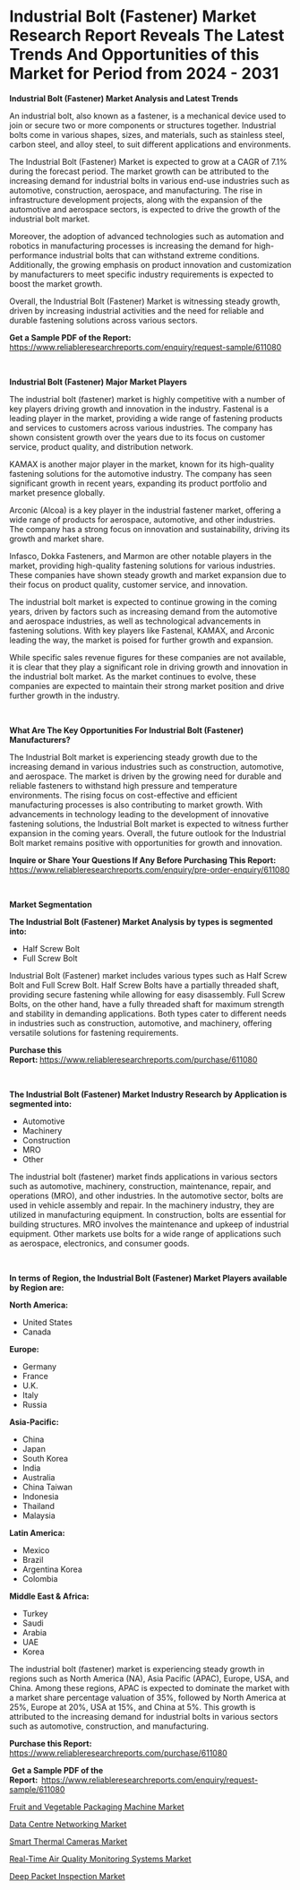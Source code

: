 <p><h1>Industrial Bolt (Fastener) Market Research Report Reveals The Latest Trends And Opportunities of this Market for Period from 2024 - 2031</h1></p><p><strong>Industrial Bolt (Fastener) Market Analysis and Latest Trends</strong></p>
<p><p>An industrial bolt, also known as a fastener, is a mechanical device used to join or secure two or more components or structures together. Industrial bolts come in various shapes, sizes, and materials, such as stainless steel, carbon steel, and alloy steel, to suit different applications and environments.</p><p>The Industrial Bolt (Fastener) Market is expected to grow at a CAGR of 7.1% during the forecast period. The market growth can be attributed to the increasing demand for industrial bolts in various end-use industries such as automotive, construction, aerospace, and manufacturing. The rise in infrastructure development projects, along with the expansion of the automotive and aerospace sectors, is expected to drive the growth of the industrial bolt market.</p><p>Moreover, the adoption of advanced technologies such as automation and robotics in manufacturing processes is increasing the demand for high-performance industrial bolts that can withstand extreme conditions. Additionally, the growing emphasis on product innovation and customization by manufacturers to meet specific industry requirements is expected to boost the market growth.</p><p>Overall, the Industrial Bolt (Fastener) Market is witnessing steady growth, driven by increasing industrial activities and the need for reliable and durable fastening solutions across various sectors.</p></p>
<p><strong>Get a Sample PDF of the Report:&nbsp;</strong> <a href="https://www.reliableresearchreports.com/enquiry/request-sample/611080">https://www.reliableresearchreports.com/enquiry/request-sample/611080</a></p>
<p>&nbsp;</p>
<p><strong>Industrial Bolt (Fastener) Major Market Players</strong></p>
<p><p>The industrial bolt (fastener) market is highly competitive with a number of key players driving growth and innovation in the industry. Fastenal is a leading player in the market, providing a wide range of fastening products and services to customers across various industries. The company has shown consistent growth over the years due to its focus on customer service, product quality, and distribution network.</p><p>KAMAX is another major player in the market, known for its high-quality fastening solutions for the automotive industry. The company has seen significant growth in recent years, expanding its product portfolio and market presence globally.</p><p>Arconic (Alcoa) is a key player in the industrial fastener market, offering a wide range of products for aerospace, automotive, and other industries. The company has a strong focus on innovation and sustainability, driving its growth and market share.</p><p>Infasco, Dokka Fasteners, and Marmon are other notable players in the market, providing high-quality fastening solutions for various industries. These companies have shown steady growth and market expansion due to their focus on product quality, customer service, and innovation.</p><p>The industrial bolt market is expected to continue growing in the coming years, driven by factors such as increasing demand from the automotive and aerospace industries, as well as technological advancements in fastening solutions. With key players like Fastenal, KAMAX, and Arconic leading the way, the market is poised for further growth and expansion.</p><p>While specific sales revenue figures for these companies are not available, it is clear that they play a significant role in driving growth and innovation in the industrial bolt market. As the market continues to evolve, these companies are expected to maintain their strong market position and drive further growth in the industry.</p></p>
<p>&nbsp;</p>
<p><strong>What Are The Key Opportunities For Industrial Bolt (Fastener) Manufacturers?</strong></p>
<p><p>The Industrial Bolt market is experiencing steady growth due to the increasing demand in various industries such as construction, automotive, and aerospace. The market is driven by the growing need for durable and reliable fasteners to withstand high pressure and temperature environments. The rising focus on cost-effective and efficient manufacturing processes is also contributing to market growth. With advancements in technology leading to the development of innovative fastening solutions, the Industrial Bolt market is expected to witness further expansion in the coming years. Overall, the future outlook for the Industrial Bolt market remains positive with opportunities for growth and innovation.</p></p>
<p><strong>Inquire or Share Your Questions If Any Before Purchasing This Report:</strong> <a href="https://www.reliableresearchreports.com/enquiry/pre-order-enquiry/611080">https://www.reliableresearchreports.com/enquiry/pre-order-enquiry/611080</a></p>
<p>&nbsp;</p>
<p><strong>Market Segmentation</strong></p>
<p><strong>The Industrial Bolt (Fastener) Market Analysis by types is segmented into:</strong></p>
<p><ul><li>Half Screw Bolt</li><li>Full Screw Bolt</li></ul></p>
<p><p>Industrial Bolt (Fastener) market includes various types such as Half Screw Bolt and Full Screw Bolt. Half Screw Bolts have a partially threaded shaft, providing secure fastening while allowing for easy disassembly. Full Screw Bolts, on the other hand, have a fully threaded shaft for maximum strength and stability in demanding applications. Both types cater to different needs in industries such as construction, automotive, and machinery, offering versatile solutions for fastening requirements.</p></p>
<p><strong>Purchase this Report:&nbsp;</strong><a href="https://www.reliableresearchreports.com/purchase/611080">https://www.reliableresearchreports.com/purchase/611080</a></p>
<p>&nbsp;</p>
<p><strong>The Industrial Bolt (Fastener) Market Industry Research by Application is segmented into:</strong></p>
<p><ul><li>Automotive</li><li>Machinery</li><li>Construction</li><li>MRO</li><li>Other</li></ul></p>
<p><p>The industrial bolt (fastener) market finds applications in various sectors such as automotive, machinery, construction, maintenance, repair, and operations (MRO), and other industries. In the automotive sector, bolts are used in vehicle assembly and repair. In the machinery industry, they are utilized in manufacturing equipment. In construction, bolts are essential for building structures. MRO involves the maintenance and upkeep of industrial equipment. Other markets use bolts for a wide range of applications such as aerospace, electronics, and consumer goods.</p></p>
<p>&nbsp;</p>
<p><strong>In terms of Region, the Industrial Bolt (Fastener) Market Players available by Region are:</strong></p>
<p>
    <p> <strong> North America: </strong>
        <ul>
            <li>United States</li>
            <li>Canada</li>
        </ul>
        </p> 
    <p> <strong> Europe: </strong>
        <ul>
            <li>Germany</li>
            <li>France</li>
            <li>U.K.</li>
            <li>Italy</li>
            <li>Russia</li>
        </ul>
        </p> 
    <p> <strong> Asia-Pacific: </strong>
        <ul>
            <li>China</li>
            <li>Japan</li>
            <li>South Korea</li>
            <li>India</li>
            <li>Australia</li>
            <li>China Taiwan</li>
            <li>Indonesia</li>
            <li>Thailand</li>
            <li>Malaysia</li>
        </ul>
        </p> 
    <p> <strong> Latin America: </strong>
        <ul>
            <li>Mexico</li>
            <li>Brazil</li>
            <li>Argentina Korea</li>
            <li>Colombia</li>
        </ul>
        </p> 
    <p> <strong> Middle East & Africa: </strong>
        <ul>
            <li>Turkey</li>
            <li>Saudi</li>
            <li>Arabia</li>
            <li>UAE</li>
            <li>Korea</li>
        </ul>
    </p>
    </p>
<p><p>The industrial bolt (fastener) market is experiencing steady growth in regions such as North America (NA), Asia Pacific (APAC), Europe, USA, and China. Among these regions, APAC is expected to dominate the market with a market share percentage valuation of 35%, followed by North America at 25%, Europe at 20%, USA at 15%, and China at 5%. This growth is attributed to the increasing demand for industrial bolts in various sectors such as automotive, construction, and manufacturing.</p></p>
<p><strong>Purchase this Report: </strong><a href="https://www.reliableresearchreports.com/purchase/611080">https://www.reliableresearchreports.com/purchase/611080</a></p>
<p>&nbsp;<strong>Get a Sample PDF of the Report:&nbsp;&nbsp;</strong><a href="https://www.reliableresearchreports.com/enquiry/request-sample/611080">https://www.reliableresearchreports.com/enquiry/request-sample/611080</a></p>
<p><strong></strong></p>
<p><p><a href="https://issuu.com/reportprime-2/docs/fruit-and-vegetable-packaging-machine-market-size-">Fruit and Vegetable Packaging Machine Market</a></p><p><a href="https://medium.com/p/b18df32bd5b0/edit">Data Centre Networking Market</a></p><p><a href="https://github.com/santosh758595/Market-Research-Report-List-3/blob/main/smart-thermal-cameras-market.md">Smart Thermal Cameras Market</a></p><p><a href="https://github.com/mbisetmhermsr/Market-Research-Report-List-1/blob/main/real-time-air-quality-monitoring-systems-market.md">Real-Time Air Quality Monitoring Systems Market</a></p><p><a href="https://medium.com/p/402d8f9e912e/edit">Deep Packet Inspection Market</a></p></p>